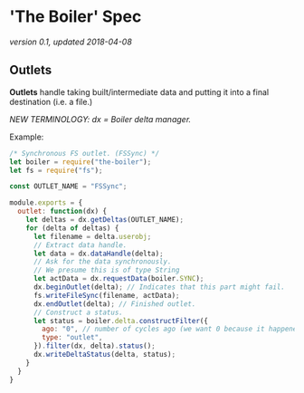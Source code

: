# 'The Boiler' Spec
_version 0.1, updated 2018-04-08_

## Outlets
**Outlets** handle taking built/intermediate data and putting it into a final destination (i.e. a file.)

_NEW TERMINOLOGY: dx = Boiler delta manager._

Example:

```javascript
/* Synchronous FS outlet. (FSSync) */
let boiler = require("the-boiler");
let fs = require("fs");

const OUTLET_NAME = "FSSync";

module.exports = {
  outlet: function(dx) {
    let deltas = dx.getDeltas(OUTLET_NAME);
    for (delta of deltas) {
      let filename = delta.userobj;
      // Extract data handle.
      let data = dx.dataHandle(delta);
      // Ask for the data synchronously.
      // We presume this is of type String
      let actData = dx.requestData(boiler.SYNC);
      dx.beginOutlet(delta); // Indicates that this part might fail.
      fs.writeFileSync(filename, actData);
      dx.endOutlet(delta); // Finished outlet.
      // Construct a status.
      let status = boiler.delta.constructFilter({
        ago: "0", // number of cycles ago (we want 0 because it happened this cycle)
        type: "outlet",
      }).filter(dx, delta).status();
      dx.writeDeltaStatus(delta, status);
    }
  }
}
```
